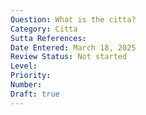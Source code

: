 ```yaml
---
Question: What is the citta?
Category: Citta
Sutta References:
Date Entered: March 18, 2025
Review Status: Not started
Level: 
Priority: 
Number: 
Draft: true
---
```

